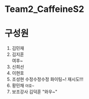 # Team2_CaffeineS2


# 구성원

1. 김민재
2. 김지훈 <div>여후~</div>
3. 신희선
4. 이현호
5. 조성현 수정수정수정 화이팅~! 재시도!!!
6. 황민채  `야호~`
7. 보조강사 김덕훈 "와우~"
